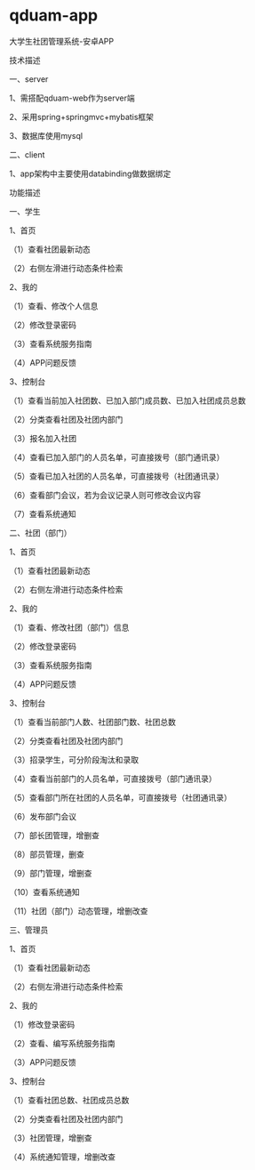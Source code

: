 # qduam-app
大学生社团管理系统-安卓APP

技术描述

一、server

1、需搭配qduam-web作为server端

2、采用spring+springmvc+mybatis框架

3、数据库使用mysql

二、client

1、app架构中主要使用databinding做数据绑定



功能描述

一、学生

1、首页

（1）查看社团最新动态

（2）右侧左滑进行动态条件检索

2、我的

（1）查看、修改个人信息

（2）修改登录密码

（3）查看系统服务指南

（4）APP问题反馈

3、控制台

（1）查看当前加入社团数、已加入部门成员数、已加入社团成员总数

（2）分类查看社团及社团内部门

（3）报名加入社团

（4）查看已加入部门的人员名单，可直接拨号（部门通讯录）

（5）查看已加入社团的人员名单，可直接拨号（社团通讯录）

（6）查看部门会议，若为会议记录人则可修改会议内容

（7）查看系统通知

二、社团（部门）

1、首页

（1）查看社团最新动态

（2）右侧左滑进行动态条件检索

2、我的

（1）查看、修改社团（部门）信息

（2）修改登录密码

（3）查看系统服务指南

（4）APP问题反馈

3、控制台

（1）查看当前部门人数、社团部门数、社团总数

（2）分类查看社团及社团内部门

（3）招录学生，可分阶段淘汰和录取

（4）查看当前部门的人员名单，可直接拨号（部门通讯录）

（5）查看部门所在社团的人员名单，可直接拨号（社团通讯录）

（6）发布部门会议

（7）部长团管理，增删查

（8）部员管理，删查

（9）部门管理，增删查

（10）查看系统通知

（11）社团（部门）动态管理，增删改查

三、管理员

1、首页

（1）查看社团最新动态

（2）右侧左滑进行动态条件检索

2、我的

（1）修改登录密码

（2）查看、编写系统服务指南

（3）APP问题反馈

3、控制台

（1）查看社团总数、社团成员总数

（2）分类查看社团及社团内部门

（3）社团管理，增删查

（4）系统通知管理，增删改查

